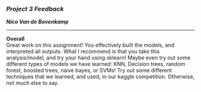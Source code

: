 ### ***Project 3 Feedback***

***Nico Van de Bovenkamp***

***

**Overall**  
Great work on this assignment! You effectively built the models, and interpreted all outputs. What I recommend is that you take this analysis/model, and try your hand using sklearn! Maybe even try out some different types of models we have learned: KNN, Decision trees, random forest, boosted trees, naive bayes, or SVMs! Try out some different techniques that we learned, and used, in our kaggle competition. Otherwise, not much else to say.
